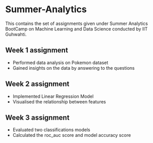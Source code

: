 # Summer-Analytics
This contains the set of assignments given under Summer Analytics BootCamp on Machine Learning and Data Science conducted by IIT Guhwahti.
## Week 1 assignment 
* Performed data analysis on Pokemon dataset
* Gained insights on the data by answering to the questions

## Week 2 assignment
* Implemented Linear Regression Model 
* Visualised the relationship between features

## Week 3 assignment
* Evaluated two classifications models
* Calculated the roc_auc score and model accuracy score
